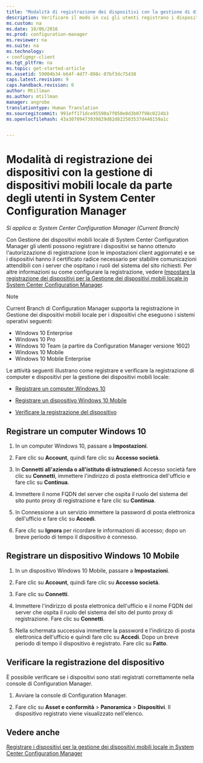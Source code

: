 ```yaml
---
title: "Modalità di registrazione dei dispositivi con la gestione di dispositivi mobili locale da parte degli utenti - Configuration Manager | Microsoft Docs"
description: Verificare il modo in cui gli utenti registrano i dispositivi con la gestione dei dispositivi mobili locale in System Center Configuration Manager.
ms.custom: na
ms.date: 10/06/2016
ms.prod: configuration-manager
ms.reviewer: na
ms.suite: na
ms.technology:
- configmgr-client
ms.tgt_pltfrm: na
ms.topic: get-started-article
ms.assetid: 59004b34-b64f-4d77-898c-07bf3dc75430
caps.latest.revision: 9
caps.handback.revision: 0
author: Mtillman
ms.author: mtillman
manager: angrobe
translationtype: Human Translation
ms.sourcegitcommit: 991eff171dce95590a7f050e0d3b07f98c0224b3
ms.openlocfilehash: 43a30709473939829d82d822503537d448159a1c


---
```

# <a name="how-users-enroll-devices-with-on-premises-mobile-device-management-in-system-center-configuration-manager"></a>Modalità di registrazione dei dispositivi con la gestione di dispositivi mobili locale da parte degli utenti in System Center Configuration Manager

*Si applica a: System Center Configuration Manager (Current Branch)*

Con Gestione dei dispositivi mobili locale di System Center Configuration Manager gli utenti possono registrare i dispositivi se hanno ottenuto l'autorizzazione di registrazione (con le impostazioni client aggiornate) e se i dispositivi hanno il certificato radice necessario per stabilire comunicazioni attendibili con i server che ospitano i ruoli del sistema del sito richiesti. Per altre informazioni su come configurare la registrazione, vedere [Impostare la registrazione dei dispositivi per la Gestione dei dispositivi mobili locale in System Center Configuration Manager](../../mdm/get-started/set-up-device-enrollment-on-premises-mdm.md).  

 > [!NOTE]  
>  Current Branch di Configuration Manager supporta la registrazione in Gestione dei dispositivi mobili locale per i dispositivi che eseguono i sistemi operativi seguenti:  
>   
>  -  Windows 10 Enterprise  
> -   Windows 10 Pro  
> -   Windows 10 Team \(a partire da Configuration Manager versione 1602\)  
> -   Windows 10 Mobile  
> -   Windows 10 Mobile Enterprise

Le attività seguenti illustrano come registrare e verificare la registrazione di computer e dispositivi per la gestione dei dispositivi mobili locale:  

-   [Registrare un computer Windows 10](#bkmk_enrollDesk)  

-   [Registrare un dispositivo Windows 10 Mobile](#bkmk_enrollMob)  

-   [Verificare la registrazione del dispositivo](#bkmk_verify)  

##  <a name="a-namebkmkenrolldeska-enroll-a-windows-10-computer"></a><a name="bkmk_enrollDesk"></a> Registrare un computer Windows 10  

1.  In un computer Windows 10, passare a **Impostazioni**.  

2.  Fare clic su **Account**, quindi fare clic su **Accesso società**.  

3.  In **Connetti all'azienda o all'istituto di istruzione**di Accesso società fare clic su **Connetti**, immettere l'indirizzo di posta elettronica dell'ufficio e fare clic su **Continua**.  

4.  Immettere il nome FQDN del server che ospita il ruolo del sistema del sito punto proxy di registrazione e fare clic su **Continua**.  

5.  In Connessione a un servizio immettere la password di posta elettronica dell'ufficio e fare clic su **Accedi**.  

6.  Fare clic su **Ignora** per ricordare le informazioni di accesso; dopo un breve periodo di tempo il dispositivo è connesso.  

##  <a name="a-namebkmkenrollmoba-enroll-a-windows-10-mobile-device"></a><a name="bkmk_enrollMob"></a> Registrare un dispositivo Windows 10 Mobile  

1.  In un dispositivo Windows 10 Mobile, passare a **Impostazioni**.  

2.  Fare clic su **Account**, quindi fare clic su **Accesso società**.  

3.  Fare clic su **Connetti**.  

4.  Immettere l'indirizzo di posta elettronica dell'ufficio e il nome FQDN del server che ospita il ruolo del sistema del sito del punto proxy di registrazione. Fare clic su **Connetti**.  

5.  Nella schermata successiva immettere la password e l'indirizzo di posta elettronica dell'ufficio e quindi fare clic su **Accedi**. Dopo un breve periodo di tempo il dispositivo è registrato. Fare clic su **Fatto**.  

##  <a name="a-namebkmkverifya-verify-device-enrollment"></a><a name="bkmk_verify"></a> Verificare la registrazione del dispositivo  
 È possibile verificare se i dispositivi sono stati registrati correttamente nella console di Configuration Manager.  

1.  Avviare la console di Configuration Manager.  

2.  Fare clic su **Asset e conformità** > **Panoramica** > **Dispositivi**. Il dispositivo registrato viene visualizzato nell'elenco.  

## <a name="see-also"></a>Vedere anche  
 [Registrare i dispositivi per la gestione dei dispositivi mobili locale in System Center Configuration Manager](../../mdm/deploy-use/enroll-devices-on-premises-mdm.md)



<!--HONumber=Jan17_HO4-->


